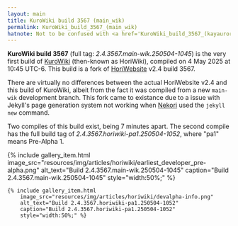 ```yaml
---
layout: main
title: KuroWiki build 3567 (main_wik)
permalink: KuroWiki_build_3567_(main_wik)
hatnote: Not to be confused with <a href='KuroWiki_build_3567_(kayaurora)'>KuroWiki build 3567 (kayaurora)</a>.
---
```

**KuroWiki build 3567** (full tag: *2.4.3567.main-wik.250504-1045*) is the very first build of [KuroWiki](KuroWiki) (then-known as HoriWiki), compiled on 4 May 2025 at 10:45 UTC-6. This build is a fork of [HoriWebsite](HoriWebsite) v2.4 build 3567.

There are virtually no differences between the actual HoriWebsite v2.4 and this build of KuroWiki, albeit from the fact it was compiled from a new `main-wik` development branch. This fork came to existance due to a issue with Jekyll's page generation system not working when [Nekori](Nekori) used the `jekyll new` command.

Two compiles of this build exist, being 7 minutes apart. The second compile has the full build tag of *2.4.3567.horiwiki-pa1.250504-1052*, where "pa1" means Pre-Alpha 1.

<div class="container">
<div class="wiki-gallery">
    {% include gallery_item.html 
        image_src="resources/img/articles/horiwiki/earliest_developer_pre-alpha.png" 
        alt_text="Build 2.4.3567.main-wik.250504-1045" 
        caption="Build 2.4.3567.main-wik.250504-1045"
        style="width:50%;" %}

    {% include gallery_item.html 
        image_src="resources/img/articles/horiwiki/devalpha-info.png" 
        alt_text="Build 2.4.3567.horiwiki-pa1.250504-1052" 
        caption="Build 2.4.3567.horiwiki-pa1.250504-1052"
        style="width:50%;" %}
</div>